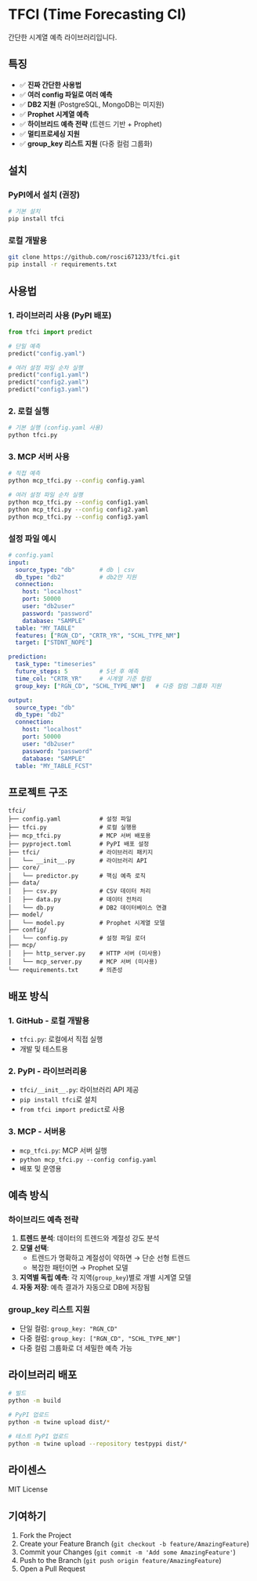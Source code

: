 # TFCI (Time Forecasting CI)

간단한 시계열 예측 라이브러리입니다.

## 특징

- ✅ **진짜 간단한 사용법**
- ✅ **여러 config 파일로 여러 예측**
- ✅ **DB2 지원** (PostgreSQL, MongoDB는 미지원)
- ✅ **Prophet 시계열 예측**
- ✅ **하이브리드 예측 전략** (트렌드 기반 + Prophet)
- ✅ **멀티프로세싱 지원**
- ✅ **group_key 리스트 지원** (다중 컬럼 그룹화)

## 설치

### PyPI에서 설치 (권장)

```bash
# 기본 설치
pip install tfci

```

### 로컬 개발용

```bash
git clone https://github.com/rosci671233/tfci.git
pip install -r requirements.txt
```

## 사용법

### 1. 라이브러리 사용 (PyPI 배포)

```python
from tfci import predict

# 단일 예측
predict("config.yaml")

# 여러 설정 파일 순차 실행
predict("config1.yaml")
predict("config2.yaml")
predict("config3.yaml")
```

### 2. 로컬 실행

```bash
# 기본 실행 (config.yaml 사용)
python tfci.py

```

### 3. MCP 서버 사용

```bash
# 직접 예측
python mcp_tfci.py --config config.yaml

# 여러 설정 파일 순차 실행
python mcp_tfci.py --config config1.yaml
python mcp_tfci.py --config config2.yaml
python mcp_tfci.py --config config3.yaml
```

### 설정 파일 예시

```yaml
# config.yaml
input:
  source_type: "db"       # db | csv
  db_type: "db2"          # db2만 지원
  connection:
    host: "localhost"
    port: 50000
    user: "db2user"
    password: "password"
    database: "SAMPLE"
  table: "MY_TABLE"
  features: ["RGN_CD", "CRTR_YR", "SCHL_TYPE_NM"]
  target: ["STDNT_NOPE"]

prediction:
  task_type: "timeseries"
  future_steps: 5         # 5년 후 예측
  time_col: "CRTR_YR"     # 시계열 기준 컬럼
  group_key: ["RGN_CD", "SCHL_TYPE_NM"]   # 다중 컬럼 그룹화 지원

output:
  source_type: "db"
  db_type: "db2"
  connection:
    host: "localhost"
    port: 50000
    user: "db2user"
    password: "password"
    database: "SAMPLE"
  table: "MY_TABLE_FCST"
```

## 프로젝트 구조

```
tfci/
├── config.yaml           # 설정 파일
├── tfci.py               # 로컬 실행용
├── mcp_tfci.py           # MCP 서버 배포용
├── pyproject.toml        # PyPI 배포 설정
├── tfci/                 # 라이브러리 패키지
│   └── __init__.py       # 라이브러리 API
├── core/
│   └── predictor.py      # 핵심 예측 로직
├── data/
│   ├── csv.py            # CSV 데이터 처리
│   ├── data.py           # 데이터 전처리
│   └── db.py             # DB2 데이터베이스 연결
├── model/
│   └── model.py          # Prophet 시계열 모델
├── config/
│   └── config.py         # 설정 파일 로더
├── mcp/
│   ├── http_server.py    # HTTP 서버 (미사용)
│   └── mcp_server.py     # MCP 서버 (미사용)
└── requirements.txt      # 의존성
```

## 배포 방식

### 1. GitHub - 로컬 개발용
- `tfci.py`: 로컬에서 직접 실행
- 개발 및 테스트용

### 2. PyPI - 라이브러리용
- `tfci/__init__.py`: 라이브러리 API 제공
- `pip install tfci`로 설치
- `from tfci import predict`로 사용

### 3. MCP - 서버용
- `mcp_tfci.py`: MCP 서버 실행
- `python mcp_tfci.py --config config.yaml`
- 배포 및 운영용

## 예측 방식

### 하이브리드 예측 전략
1. **트렌드 분석**: 데이터의 트렌드와 계절성 강도 분석
2. **모델 선택**: 
   - 트렌드가 명확하고 계절성이 약하면 → 단순 선형 트렌드
   - 복잡한 패턴이면 → Prophet 모델
3. **지역별 독립 예측**: 각 지역(`group_key`)별로 개별 시계열 모델
4. **자동 저장**: 예측 결과가 자동으로 DB에 저장됨

### group_key 리스트 지원
- 단일 컬럼: `group_key: "RGN_CD"`
- 다중 컬럼: `group_key: ["RGN_CD", "SCHL_TYPE_NM"]`
- 다중 컬럼 그룹화로 더 세밀한 예측 가능

## 라이브러리 배포

```bash
# 빌드
python -m build

# PyPI 업로드
python -m twine upload dist/*

# 테스트 PyPI 업로드
python -m twine upload --repository testpypi dist/*
```

## 라이센스

MIT License

## 기여하기

1. Fork the Project
2. Create your Feature Branch (`git checkout -b feature/AmazingFeature`)
3. Commit your Changes (`git commit -m 'Add some AmazingFeature'`)
4. Push to the Branch (`git push origin feature/AmazingFeature`)
5. Open a Pull Request
